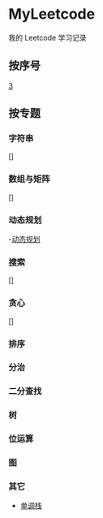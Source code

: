 # MyLeetcode
我的 Leetcode 学习记录

## 按序号
[3](https://github.com/IsTheBestLanguage/MyLeetcode/tree/main/Code/LC_3_longest-substring-without-repeating-characters)

## 按专题
### 字符串
[]
### 数组与矩阵
[]
### 动态规划
-[动态规划](https://github.com/IsTheBestLanguage/MyLeetcode/blob/main/Catalog/dynamic_programming.md)
### 搜索
[]
### 贪心
[]
### 排序

### 分治

### 二分查找

### 树

### 位运算

### 图

### 其它
- [单调栈](https://github.com/IsTheBestLanguage/MyLeetcode/blob/main/Catalog/monotonical_stack.md)
